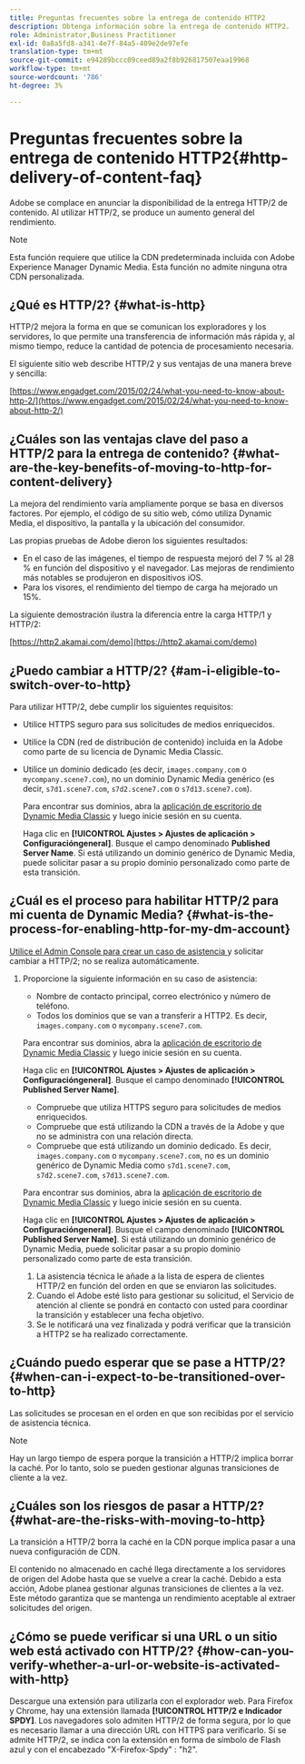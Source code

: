 ```yaml
---
title: Preguntas frecuentes sobre la entrega de contenido HTTP2
description: Obtenga información sobre la entrega de contenido HTTP2.
role: Administrator,Business Practitioner
exl-id: 0a8a5fd8-a341-4e7f-84a5-409e2de97efe
translation-type: tm+mt
source-git-commit: e94289bccc09ceed89a2f8b926817507eaa19968
workflow-type: tm+mt
source-wordcount: '786'
ht-degree: 3%

---
```


# Preguntas frecuentes sobre la entrega de contenido HTTP2{#http-delivery-of-content-faq}

Adobe se complace en anunciar la disponibilidad de la entrega HTTP/2 de contenido. Al utilizar HTTP/2, se produce un aumento general del rendimiento.

>[!NOTE]
>
>Esta función requiere que utilice la CDN predeterminada incluida con Adobe Experience Manager Dynamic Media. Esta función no admite ninguna otra CDN personalizada.

## ¿Qué es HTTP/2? {#what-is-http}

HTTP/2 mejora la forma en que se comunican los exploradores y los servidores, lo que permite una transferencia de información más rápida y, al mismo tiempo, reduce la cantidad de potencia de procesamiento necesaria.

El siguiente sitio web describe HTTP/2 y sus ventajas de una manera breve y sencilla:

[https://www.engadget.com/2015/02/24/what-you-need-to-know-about-http-2/](https://www.engadget.com/2015/02/24/what-you-need-to-know-about-http-2/)

## ¿Cuáles son las ventajas clave del paso a HTTP/2 para la entrega de contenido? {#what-are-the-key-benefits-of-moving-to-http-for-content-delivery}

La mejora del rendimiento varía ampliamente porque se basa en diversos factores. Por ejemplo, el código de su sitio web, cómo utiliza Dynamic Media, el dispositivo, la pantalla y la ubicación del consumidor.

Las propias pruebas de Adobe dieron los siguientes resultados:

* En el caso de las imágenes, el tiempo de respuesta mejoró del 7 % al 28 % en función del dispositivo y el navegador. Las mejoras de rendimiento más notables se produjeron en dispositivos iOS.
* Para los visores, el rendimiento del tiempo de carga ha mejorado un 15%.

La siguiente demostración ilustra la diferencia entre la carga HTTP/1 y HTTP/2:

[https://http2.akamai.com/demo](https://http2.akamai.com/demo)

## ¿Puedo cambiar a HTTP/2? {#am-i-eligible-to-switch-over-to-http}

Para utilizar HTTP/2, debe cumplir los siguientes requisitos:

* Utilice HTTPS seguro para sus solicitudes de medios enriquecidos.
* Utilice la CDN (red de distribución de contenido) incluida en la Adobe como parte de su licencia de Dynamic Media Classic.
* Utilice un dominio dedicado (es decir, `images.company.com` o `mycompany.scene7.com`), no un dominio Dynamic Media genérico (es decir, `s7d1.scene7.com`, `s7d2.scene7.com` o `s7d13.scene7.com`).

   Para encontrar sus dominios, abra la [aplicación de escritorio de Dynamic Media Classic](https://experienceleague.adobe.com/docs/dynamic-media-classic/using/getting-started/signing-out.html#getting-started) y luego inicie sesión en su cuenta.

   Haga clic en **[!UICONTROL Ajustes > Ajustes de aplicación > Configuracióngeneral]**. Busque el campo denominado **Published Server Name**. Si está utilizando un dominio genérico de Dynamic Media, puede solicitar pasar a su propio dominio personalizado como parte de esta transición.

## ¿Cuál es el proceso para habilitar HTTP/2 para mi cuenta de Dynamic Media? {#what-is-the-process-for-enabling-http-for-my-dm-account}

[Utilice el Admin Console para crear un caso de asistencia ](https://helpx.adobe.com/enterprise/admin-guide.html/enterprise/using/support-for-experience-cloud.ug.html) y solicitar cambiar a HTTP/2; no se realiza automáticamente.

1. Proporcione la siguiente información en su caso de asistencia:

   * Nombre de contacto principal, correo electrónico y número de teléfono.
   * Todos los dominios que se van a transferir a HTTP2. Es decir, `images.company.com` o `mycompany.scene7.com`.

   Para encontrar sus dominios, abra la [aplicación de escritorio de Dynamic Media Classic](https://experienceleague.adobe.com/docs/dynamic-media-classic/using/getting-started/signing-out.html#getting-started) y luego inicie sesión en su cuenta.

   Haga clic en **[!UICONTROL Ajustes > Ajustes de aplicación > Configuracióngeneral]**. Busque el campo denominado **[!UICONTROL Published Server Name]**.

   * Compruebe que utiliza HTTPS seguro para solicitudes de medios enriquecidos.
   * Compruebe que está utilizando la CDN a través de la Adobe y que no se administra con una relación directa.
   * Compruebe que está utilizando un dominio dedicado. Es decir, `images.company.com` o `mycompany.scene7.com`, no es un dominio genérico de Dynamic Media como `s7d1.scene7.com`, `s7d2.scene7.com`, `s7d13.scene7.com`.

   Para encontrar sus dominios, abra la [aplicación de escritorio de Dynamic Media Classic](https://experienceleague.adobe.com/docs/dynamic-media-classic/using/getting-started/signing-out.html#getting-started) y luego inicie sesión en su cuenta.

   Haga clic en **[!UICONTROL Ajustes > Ajustes de aplicación > Configuracióngeneral]**. Busque el campo denominado **[!UICONTROL Published Server Name]**. Si está utilizando un dominio genérico de Dynamic Media, puede solicitar pasar a su propio dominio personalizado como parte de esta transición.

   1. La asistencia técnica le añade a la lista de espera de clientes HTTP/2 en función del orden en que se enviaron las solicitudes.
   1. Cuando el Adobe esté listo para gestionar su solicitud, el Servicio de atención al cliente se pondrá en contacto con usted para coordinar la transición y establecer una fecha objetivo.
   1. Se le notificará una vez finalizada y podrá verificar que la transición a HTTP2 se ha realizado correctamente.



## ¿Cuándo puedo esperar que se pase a HTTP/2? {#when-can-i-expect-to-be-transitioned-over-to-http}

Las solicitudes se procesan en el orden en que son recibidas por el servicio de asistencia técnica.

>[!NOTE]
>
>Hay un largo tiempo de espera porque la transición a HTTP/2 implica borrar la caché. Por lo tanto, solo se pueden gestionar algunas transiciones de cliente a la vez.

## ¿Cuáles son los riesgos de pasar a HTTP/2? {#what-are-the-risks-with-moving-to-http}

La transición a HTTP/2 borra la caché en la CDN porque implica pasar a una nueva configuración de CDN.

El contenido no almacenado en caché llega directamente a los servidores de origen del Adobe hasta que se vuelve a crear la caché. Debido a esta acción, Adobe planea gestionar algunas transiciones de clientes a la vez. Este método garantiza que se mantenga un rendimiento aceptable al extraer solicitudes del origen.

## ¿Cómo se puede verificar si una URL o un sitio web está activado con HTTP/2? {#how-can-you-verify-whether-a-url-or-website-is-activated-with-http}

Descargue una extensión para utilizarla con el explorador web. Para Firefox y Chrome, hay una extensión llamada **[!UICONTROL HTTP/2 e Indicador SPDY]**. Los navegadores solo admiten HTTP/2 de forma segura, por lo que es necesario llamar a una dirección URL con HTTPS para verificarlo. Si se admite HTTP/2, se indica con la extensión en forma de símbolo de Flash azul y con el encabezado &quot;X-Firefox-Spdy&quot; : &quot;h2&quot;.
